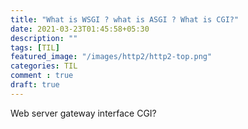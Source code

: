 ```yaml
---
title: "What is WSGI ? what is ASGI ? What is CGI?"
date: 2021-03-23T01:45:58+05:30
description: ""
tags: [TIL]
featured_image: "/images/http2/http2-top.png"
categories: TIL
comment : true
draft: true
---
```

Web server gateway interface
CGI?
